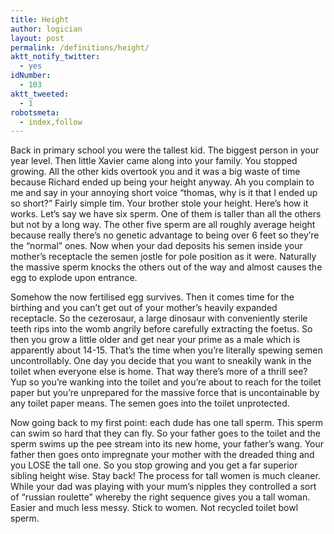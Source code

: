 ```yaml
---
title: Height
author: logician
layout: post
permalink: /definitions/height/
aktt_notify_twitter:
  - yes
idNumber:
  - 103
aktt_tweeted:
  - 1
robotsmeta:
  - index,follow
---
```

Back in primary school you were the tallest kid. <!--more-->The biggest person in your year level. Then little Xavier came along into your family. You stopped growing. All the other kids overtook you and it was a big waste of time because Richard ended up being your height anyway. Ah you complain to me and say in your annoying short voice &#8220;thomas, why is it that I ended up so short?&#8221; Fairly simple tim. Your brother stole your height. Here&#8217;s how it works. Let&#8217;s say we have six sperm. One of them is taller than all the others but not by a long way. The other five sperm are all roughly average height because really there&#8217;s no genetic advantage to being over 6 feet so they&#8217;re the &#8220;normal&#8221; ones. Now when your dad deposits his semen inside your mother&#8217;s receptacle the semen jostle for pole position as it were. Naturally the massive sperm knocks the others out of the way and almost causes the egg to explode upon entrance.

Somehow the now fertilised egg survives. Then it comes time for the birthing and you can&#8217;t get out of your mother&#8217;s heavily expanded receptacle. So the cezerosaur, a large dinosaur with conveniently sterile teeth rips into the womb angrily before carefully extracting the foetus. So then you grow a little older and get near your prime as a male which is apparently about 14-15. That&#8217;s the time when you&#8217;re literally spewing semen uncontrollably. One day you decide that you want to sneakily wank in the toilet when everyone else is home. That way there&#8217;s more of a thrill see? Yup so you&#8217;re wanking into the toilet and you&#8217;re about to reach for the toilet paper but you&#8217;re unprepared for the massive force that is uncontainable by any toilet paper means. The semen goes into the toilet unprotected.

Now going back to my first point: each dude has one tall sperm. This sperm can swim so hard that they can fly. So your father goes to the toilet and the sperm swims up the pee stream into its new home, your father&#8217;s wang. Your father then goes onto impregnate your mother with the dreaded thing and you LOSE the tall one. So you stop growing and you get a far superior sibling height wise. Stay back! The process for tall women is much cleaner. While your dad was playing with your mum&#8217;s nipples they controlled a sort of &#8220;russian roulette&#8221; whereby the right sequence gives you a tall woman. Easier and much less messy. Stick to women. Not recycled toilet bowl sperm.